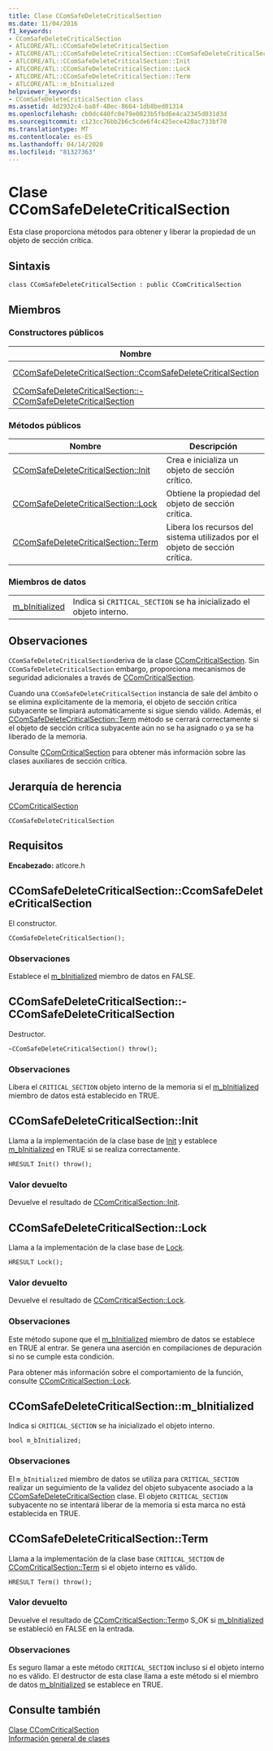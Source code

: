 ```yaml
---
title: Clase CComSafeDeleteCriticalSection
ms.date: 11/04/2016
f1_keywords:
- CComSafeDeleteCriticalSection
- ATLCORE/ATL::CComSafeDeleteCriticalSection
- ATLCORE/ATL::CComSafeDeleteCriticalSection::CComSafeDeleteCriticalSection
- ATLCORE/ATL::CComSafeDeleteCriticalSection::Init
- ATLCORE/ATL::CComSafeDeleteCriticalSection::Lock
- ATLCORE/ATL::CComSafeDeleteCriticalSection::Term
- ATLCORE/ATL::m_bInitialized
helpviewer_keywords:
- CComSafeDeleteCriticalSection class
ms.assetid: 4d2932c4-ba8f-48ec-8664-1db8bed01314
ms.openlocfilehash: cb0dc440fc0e79e0023b5fbd6e4ca2345d031d3d
ms.sourcegitcommit: c123cc76bb2b6c5cde6f4c425ece420ac733bf70
ms.translationtype: MT
ms.contentlocale: es-ES
ms.lasthandoff: 04/14/2020
ms.locfileid: "81327363"
---
```

# <a name="ccomsafedeletecriticalsection-class"></a>Clase CComSafeDeleteCriticalSection

Esta clase proporciona métodos para obtener y liberar la propiedad de un objeto de sección crítica.

## <a name="syntax"></a>Sintaxis

```
class CComSafeDeleteCriticalSection : public CComCriticalSection
```

## <a name="members"></a>Miembros

### <a name="public-constructors"></a>Constructores públicos

|Nombre|Descripción|
|----------|-----------------|
|[CComSafeDeleteCriticalSection::CcomSafeDeleteCriticalSection](#ccomsafedeletecriticalsection)|El constructor.|
|[CComSafeDeleteCriticalSection::-CComSafeDeleteCriticalSection](#dtor)|Destructor.|

### <a name="public-methods"></a>Métodos públicos

|Nombre|Descripción|
|----------|-----------------|
|[CComSafeDeleteCriticalSection::Init](#init)|Crea e inicializa un objeto de sección crítico.|
|[CComSafeDeleteCriticalSection::Lock](#lock)|Obtiene la propiedad del objeto de sección crítica.|
|[CComSafeDeleteCriticalSection::Term](#term)|Libera los recursos del sistema utilizados por el objeto de sección crítica.|

### <a name="data-members"></a>Miembros de datos

|||
|-|-|
|[m_bInitialized](#m_binitialized)|Indica si `CRITICAL_SECTION` se ha inicializado el objeto interno.|

## <a name="remarks"></a>Observaciones

`CComSafeDeleteCriticalSection`deriva de la clase [CComCriticalSection](../../atl/reference/ccomcriticalsection-class.md). Sin `CComSafeDeleteCriticalSection` embargo, proporciona mecanismos de seguridad adicionales a través de [CComCriticalSection](../../atl/reference/ccomcriticalsection-class.md).

Cuando una `CComSafeDeleteCriticalSection` instancia de sale del ámbito o se elimina explícitamente de la memoria, el objeto de sección crítica subyacente se limpiará automáticamente si sigue siendo válido. Además, el [CComSafeDeleteCriticalSection::Term](#term) método se cerrará correctamente si el objeto de sección crítica subyacente aún no se ha asignado o ya se ha liberado de la memoria.

Consulte [CComCriticalSection](../../atl/reference/ccomcriticalsection-class.md) para obtener más información sobre las clases auxiliares de sección crítica.

## <a name="inheritance-hierarchy"></a>Jerarquía de herencia

[CComCriticalSection](../../atl/reference/ccomcriticalsection-class.md)

`CComSafeDeleteCriticalSection`

## <a name="requirements"></a>Requisitos

**Encabezado:** atlcore.h

## <a name="ccomsafedeletecriticalsectionccomsafedeletecriticalsection"></a><a name="ccomsafedeletecriticalsection"></a>CComSafeDeleteCriticalSection::CcomSafeDeleteCriticalSection

El constructor.

```
CComSafeDeleteCriticalSection();
```

### <a name="remarks"></a>Observaciones

Establece el [m_bInitialized](#m_binitialized) miembro de datos en FALSE.

## <a name="ccomsafedeletecriticalsectionccomsafedeletecriticalsection"></a><a name="dtor"></a>CComSafeDeleteCriticalSection::-CComSafeDeleteCriticalSection

Destructor.

```
~CComSafeDeleteCriticalSection() throw();
```

### <a name="remarks"></a>Observaciones

Libera el `CRITICAL_SECTION` objeto interno de la memoria si el [m_bInitialized](#m_binitialized) miembro de datos está establecido en TRUE.

## <a name="ccomsafedeletecriticalsectioninit"></a><a name="init"></a>CComSafeDeleteCriticalSection::Init

Llama a la implementación de la clase base de [Init](/visualstudio/debugger/init) y establece [m_bInitialized](#m_binitialized) en TRUE si se realiza correctamente.

```
HRESULT Init() throw();
```

### <a name="return-value"></a>Valor devuelto

Devuelve el resultado de [CComCriticalSection::Init](../../atl/reference/ccomcriticalsection-class.md#init).

## <a name="ccomsafedeletecriticalsectionlock"></a><a name="lock"></a>CComSafeDeleteCriticalSection::Lock

Llama a la implementación de la clase base de [Lock](ccomcriticalsection-class.md#lock).

```
HRESULT Lock();
```

### <a name="return-value"></a>Valor devuelto

Devuelve el resultado de [CComCriticalSection::Lock](../../atl/reference/ccomcriticalsection-class.md#lock).

### <a name="remarks"></a>Observaciones

Este método supone que el [m_bInitialized](#m_binitialized) miembro de datos se establece en TRUE al entrar. Se genera una aserción en compilaciones de depuración si no se cumple esta condición.

Para obtener más información sobre el comportamiento de la función, consulte [CComCriticalSection::Lock](../../atl/reference/ccomcriticalsection-class.md#lock).

## <a name="ccomsafedeletecriticalsectionm_binitialized"></a><a name="m_binitialized"></a>CComSafeDeleteCriticalSection::m_bInitialized

Indica si `CRITICAL_SECTION` se ha inicializado el objeto interno.

```
bool m_bInitialized;
```

### <a name="remarks"></a>Observaciones

El `m_bInitialized` miembro de datos se utiliza para `CRITICAL_SECTION` realizar un seguimiento de la validez del objeto subyacente asociado a la [CComSafeDeleteCriticalSection](../../atl/reference/ccomsafedeletecriticalsection-class.md) clase. El objeto `CRITICAL_SECTION` subyacente no se intentará liberar de la memoria si esta marca no está establecida en TRUE.

## <a name="ccomsafedeletecriticalsectionterm"></a><a name="term"></a>CComSafeDeleteCriticalSection::Term

Llama a la implementación de la clase base `CRITICAL_SECTION` de [CComCriticalSection::Term](../../atl/reference/ccomcriticalsection-class.md#term) si el objeto interno es válido.

```
HRESULT Term() throw();
```

### <a name="return-value"></a>Valor devuelto

Devuelve el resultado de [CComCriticalSection::Term](../../atl/reference/ccomcriticalsection-class.md#term)o S_OK si [m_bInitialized](#m_binitialized) se estableció en FALSE en la entrada.

### <a name="remarks"></a>Observaciones

Es seguro llamar a este método `CRITICAL_SECTION` incluso si el objeto interno no es válido. El destructor de esta clase llama a este método si el miembro de datos [m_bInitialized](#m_binitialized) se establece en TRUE.

## <a name="see-also"></a>Consulte también

[Clase CComCriticalSection](../../atl/reference/ccomcriticalsection-class.md)<br/>
[Información general de clases](../../atl/atl-class-overview.md)
